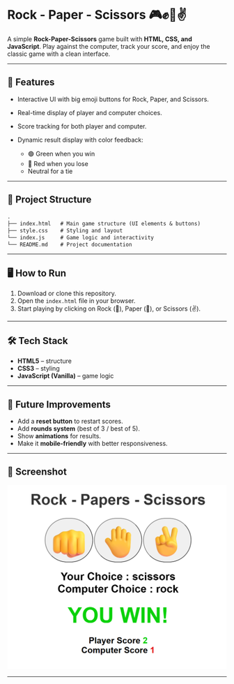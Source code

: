 # Rock - Paper - Scissors 🎮✊🤚✌️

A simple **Rock-Paper-Scissors** game built with **HTML, CSS, and JavaScript**.
Play against the computer, track your score, and enjoy the classic game with a clean interface.

---

## 🚀 Features

* Interactive UI with big emoji buttons for Rock, Paper, and Scissors.
* Real-time display of player and computer choices.
* Score tracking for both player and computer.
* Dynamic result display with color feedback:

  * 🟢 Green when you win
  * 🔴 Red when you lose
  * Neutral for a tie

---

## 📂 Project Structure

```
.
├── index.html   # Main game structure (UI elements & buttons)
├── style.css    # Styling and layout
└── index.js     # Game logic and interactivity
└── README.md    # Project documentation  
```

---

## 🖥️ How to Run

1. Download or clone this repository.
2. Open the `index.html` file in your browser.
3. Start playing by clicking on Rock (👊), Paper (🤚), or Scissors (✌️).

---

## 🛠️ Tech Stack

* **HTML5** – structure
* **CSS3** – styling
* **JavaScript (Vanilla)** – game logic

---

## 🔮 Future Improvements

* Add a **reset button** to restart scores.
* Add **rounds system** (best of 3 / best of 5).
* Show **animations** for results.
* Make it **mobile-friendly** with better responsiveness.

---

## 📸 Screenshot

![alt text](image.png)

---


